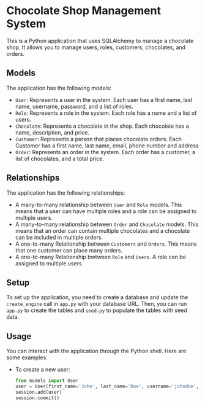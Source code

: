 # Chocolate Shop Management System

This is a Python application that uses SQLAlchemy to manage a chocolate shop. It allows you to manage users, roles, customers, chocolates, and orders.

## Models

The application has the following models:

- `User`: Represents a user in the system. Each user has a first name, last name, username, password, and a list of roles.
- `Role`: Represents a role in the system. Each role has a name and a list of users.
- `Chocolate`: Represents a chocolate in the shop. Each chocolate has a name, description, and price.
- `Customer`: Represents a person that places chocolate orders. Each Customer has a first name, last name, email, phone number and address
- `Order`: Represents an order in the system. Each order has a customer, a list of chocolates, and a total price.

## Relationships

The application has the following relationships:

- A many-to-many relationship between `User` and `Role` models. This means that a user can have multiple roles and a role can be assigned to multiple users.
- A many-to-many relationship between `Order` and `Chocolate` models. This means that an order can contain multiple chocolates and a chocolate can be included in multiple orders.
- A one-to-many Relationship between `Customers` and `Orders`. This means that one customer can place many orders.
- A  one-to-many Relationship bwtween `Role` and `Users`. A role can be assigned to multiple users

## Setup

To set up the application, you need to create a database and update the `create_engine` call in `app.py` with your database URL. Then, you can run `app.py` to create the tables and `seed.py` to populate the tables with seed data.

## Usage

You can interact with the application through the Python shell. Here are some examples:

- To create a new user:

  ```python
  from models import User
  user = User(first_name='John', last_name='Doe', username='johndoe', password='password')
  session.add(user)
  session.commit()